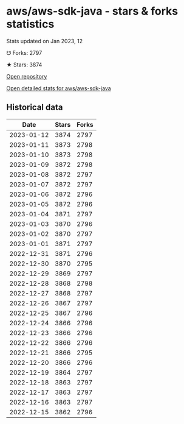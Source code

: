 # aws/aws-sdk-java - stars & forks statistics

Stats updated on Jan 2023, 12

☋ Forks: 2797

★ Stars: 3874

[Open repository](https://github.com/aws/aws-sdk-java)

[Open detailed stats for aws/aws-sdk-java](https://reviewgithub.com/rep/aws/aws-sdk-java)

## Historical data
| Date | Stars | Forks |
|------|-------|-------|
| 2023-01-12 | 3874 | 2797 | 
| 2023-01-11 | 3873 | 2798 | 
| 2023-01-10 | 3873 | 2798 | 
| 2023-01-09 | 3872 | 2798 | 
| 2023-01-08 | 3872 | 2797 | 
| 2023-01-07 | 3872 | 2797 | 
| 2023-01-06 | 3872 | 2796 | 
| 2023-01-05 | 3872 | 2796 | 
| 2023-01-04 | 3871 | 2797 | 
| 2023-01-03 | 3870 | 2796 | 
| 2023-01-02 | 3870 | 2797 | 
| 2023-01-01 | 3871 | 2797 | 
| 2022-12-31 | 3871 | 2796 | 
| 2022-12-30 | 3870 | 2795 | 
| 2022-12-29 | 3869 | 2797 | 
| 2022-12-28 | 3868 | 2798 | 
| 2022-12-27 | 3868 | 2797 | 
| 2022-12-26 | 3867 | 2797 | 
| 2022-12-25 | 3867 | 2796 | 
| 2022-12-24 | 3866 | 2796 | 
| 2022-12-23 | 3866 | 2796 | 
| 2022-12-22 | 3866 | 2796 | 
| 2022-12-21 | 3866 | 2795 | 
| 2022-12-20 | 3866 | 2796 | 
| 2022-12-19 | 3864 | 2797 | 
| 2022-12-18 | 3863 | 2797 | 
| 2022-12-17 | 3863 | 2797 | 
| 2022-12-16 | 3863 | 2797 | 
| 2022-12-15 | 3862 | 2796 | 


